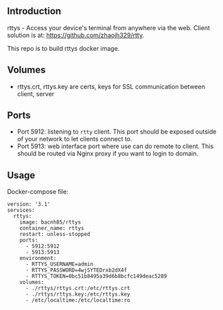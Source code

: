 ## Introduction

rttys - Access your device's terminal from anywhere via the web. Client solution is at: https://github.com/zhaojh329/rtty.

This repo is to build rttys docker image.

## Volumes
- rttys.crt, rttys.key are certs, keys for SSL communication between client, server

## Ports

- Port 5912: listening to `rtty` client. This port should be exposed outside of your network to let clients connect to.
- Port 5913: web interface port where use can do remote to client. This should be routed via Nginx proxy if you want to login to domain.

## Usage

Docker-compose file:

```
version: '3.1'
services:
  rttys:
    image: bacnh85/rttys
    container_name: rttys
    restart: unless-stopped
    ports:
      - 5912:5912
      - 5913:5913
    environment:
      - RTTYS_USERNAME=admin
      - RTTYS_PASSWORD=4wjSYTEDrxb2dX4f
      - RTTYS_TOKEN=0bc51b8495a39d6b8bcfc149deac5289
    volumes:
      - ./rttys/rttys.crt:/etc/rttys.crt
      - ./rttys/rttys.key:/etc/rttys.key
      - /etc/localtime:/etc/localtime:ro
```